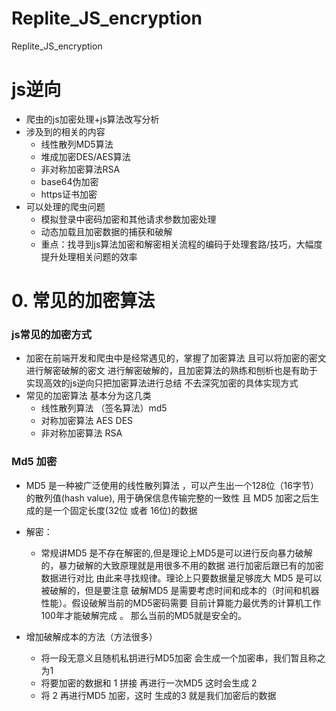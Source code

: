 # Replite_JS_encryption
Replite_JS_encryption
# js逆向



- 爬虫的js加密处理+js算法改写分析
- 涉及到的相关的内容
  - 线性散列MD5算法
  - 堆成加密DES/AES算法
  - 非对称加密算法RSA
  - base64伪加密
  - https证书加密
- 可以处理的爬虫问题
  - 模拟登录中密码加密和其他请求参数加密处理
  - 动态加载且加密数据的捕获和破解
  - 重点：找寻到js算法加密和解密相关流程的编码于处理套路/技巧，大幅度提升处理相关问题的效率



# 0. 常见的加密算法

### js常见的加密方式

- 加密在前端开发和爬虫中是经常遇见的，掌握了加密算法 且可以将加密的密文 进行解密破解的密文 进行解密破解的，且加密算法的熟练和刨析也是有助于 实现高效的js逆向只把加密算法进行总结 不去深究加密的具体实现方式
- 常见的加密算法 基本分为这几类
  - 线性散列算法 （签名算法）md5
  - 对称加密算法 AES DES
  - 非对称加密算法 RSA



### Md5 加密

- MD5 是一种被广泛使用的线性散列算法 ，可以产生出一个128位（16字节） 的散列值(hash value), 用于确保信息传输完整的一致性 且 MD5 加密之后生成的是一个固定长度(32位 或者 16位)的数据

- 解密：

  - 常规讲MD5 是不存在解密的,但是理论上MD5是可以进行反向暴力破解的，暴力破解的大致原理就是用很多不用的数据 进行加密后跟已有的加密数据进行对比 由此来寻找规律。理论上只要数据量足够庞大 MD5 是可以被破解的，但是要注意 破解MD5 是需要考虑时间和成本的（时间和机器性能）。假设破解当前的MD5密码需要 目前计算能力最优秀的计算机工作100年才能破解完成 。 那么当前的MD5就是安全的。

- 增加破解成本的方法（方法很多）

  - 将一段无意义且随机私钥进行MD5加密 会生成一个加密串，我们暂且称之为1
  - 将要加密的数据和 1 拼接 再进行一次MD5  这时会生成 2
  - 将 2 再进行MD5 加密，这时 生成的3 就是我们加密后的数据

  